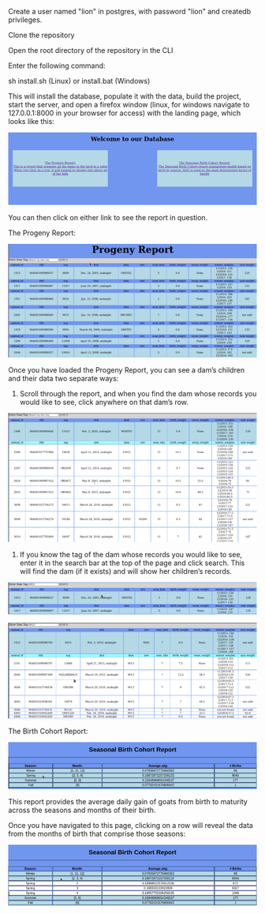 Create a user named "lion" in postgres, with password "lion" and createdb privileges.

Clone the repository

Open the root directory of the repository in the CLI

Enter the following command:

sh install.sh (Linux) or install.bat (Windows)

This will install the database, populate it with the data, build the project, start the server, and open a firefox window (linux, for windows navigate to 127.0.0.1:8000 in your browser for access) with the landing page, which looks like this:

![](imgs/1.png)

You can then click on either link to see the report in question.

The Progeny Report:

![](imgs/2.png)

Once you have loaded the Progeny Report, you can see a dam’s children and their data two separate ways:

1.  Scroll through the report, and when you find the dam whose records you would like to see, click anywhere on that dam’s row.

![](imgs/3.png)

1.  If you know the tag of the dam whose records you would like to see, enter it in the search bar at the top of the page and click search. This will find the dam (if it exists) and will show her children’s records.

![](imgs/4.png)

![](imgs/5.png)

The Birth Cohort Report:

![](imgs/6.png)

This report provides the average daily gain of goats from birth to maturity across the seasons and months of their birth.

Once you have navigated to this page, clicking on a row will reveal the data from the months of birth that comprise those seasons:

![](imgs/7.png)

